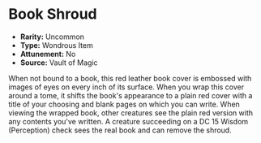 # Book Shroud

- **Rarity:** Uncommon
- **Type:** Wondrous Item
- **Attunement:** No
- **Source:** Vault of Magic

When not bound to a book, this red leather book cover is embossed with images of eyes on every inch of its surface. When you wrap this cover around a tome, it shifts the book's appearance to a plain red cover with a title of your choosing and blank pages on which you can write. When viewing the wrapped book, other creatures see the plain red version with any contents you've written. A creature succeeding on a DC 15 Wisdom (Perception) check sees the real book and can remove the shroud.
